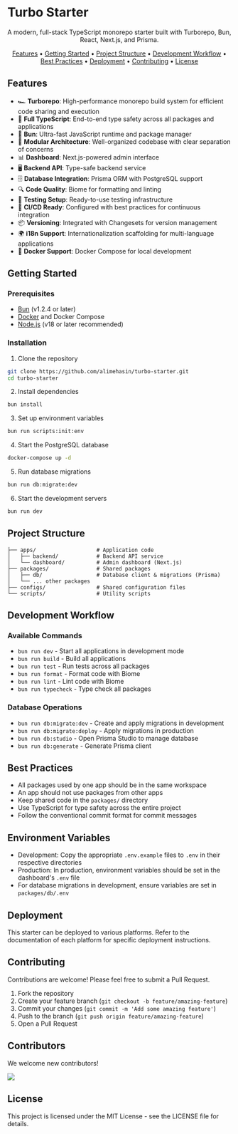 # Turbo Starter

<p align="center">
  A modern, full-stack TypeScript monorepo starter built with Turborepo, Bun, React, Next.js, and Prisma.
</p>

<p align="center">
  <a href="#features">Features</a> •
  <a href="#getting-started">Getting Started</a> •
  <a href="#project-structure">Project Structure</a> •
  <a href="#development-workflow">Development Workflow</a> •
  <a href="#best-practices">Best Practices</a> •
  <a href="#deployment">Deployment</a> •
  <a href="#contributing">Contributing</a> •
  <a href="#license">License</a>
</p>

## Features

- 🏎️ **Turborepo**: High-performance monorepo build system for efficient code sharing and execution
- 🔄 **Full TypeScript**: End-to-end type safety across all packages and applications
- 🐎 **Bun**: Ultra-fast JavaScript runtime and package manager
- 🧩 **Modular Architecture**: Well-organized codebase with clear separation of concerns
- 📊 **Dashboard**: Next.js-powered admin interface
- 🖥️ **Backend API**: Type-safe backend service
- 🗄️ **Database Integration**: Prisma ORM with PostgreSQL support
- 🔍 **Code Quality**: Biome for formatting and linting
- 🧪 **Testing Setup**: Ready-to-use testing infrastructure
- 🔄 **CI/CD Ready**: Configured with best practices for continuous integration
- 📦 **Versioning**: Integrated with Changesets for version management
- 🌍 **i18n Support**: Internationalization scaffolding for multi-language applications
- 🐳 **Docker Support**: Docker Compose for local development

## Getting Started

### Prerequisites

- [Bun](https://bun.sh/) (v1.2.4 or later)
- [Docker](https://www.docker.com/) and Docker Compose
- [Node.js](https://nodejs.org/) (v18 or later recommended)

### Installation

1. Clone the repository

```bash
git clone https://github.com/alimehasin/turbo-starter.git
cd turbo-starter
```

2. Install dependencies

```bash
bun install
```

3. Set up environment variables

```bash
bun run scripts:init:env
```

4. Start the PostgreSQL database

```bash
docker-compose up -d
```

5. Run database migrations

```bash
bun run db:migrate:dev
```

6. Start the development servers

```bash
bun run dev
```

## Project Structure

```
├── apps/                   # Application code
│   ├── backend/            # Backend API service
│   └── dashboard/          # Admin dashboard (Next.js)
├── packages/               # Shared packages
│   ├── db/                 # Database client & migrations (Prisma)
│   └── ... other packages
├── configs/                # Shared configuration files
└── scripts/                # Utility scripts
```

## Development Workflow

### Available Commands

- `bun run dev` - Start all applications in development mode
- `bun run build` - Build all applications
- `bun run test` - Run tests across all packages
- `bun run format` - Format code with Biome
- `bun run lint` - Lint code with Biome
- `bun run typecheck` - Type check all packages

### Database Operations

- `bun run db:migrate:dev` - Create and apply migrations in development
- `bun run db:migrate:deploy` - Apply migrations in production
- `bun run db:studio` - Open Prisma Studio to manage database
- `bun run db:generate` - Generate Prisma client

## Best Practices

- All packages used by one app should be in the same workspace
- An app should not use packages from other apps
- Keep shared code in the `packages/` directory
- Use TypeScript for type safety across the entire project
- Follow the conventional commit format for commit messages

## Environment Variables

- Development: Copy the appropriate `.env.example` files to `.env` in their respective directories
- Production: In production, environment variables should be set in the dashboard's `.env` file
- For database migrations in development, ensure variables are set in `packages/db/.env`

## Deployment

This starter can be deployed to various platforms. Refer to the documentation of each platform for specific deployment instructions.

## Contributing

Contributions are welcome! Please feel free to submit a Pull Request.

1. Fork the repository
2. Create your feature branch (`git checkout -b feature/amazing-feature`)
3. Commit your changes (`git commit -m 'Add some amazing feature'`)
4. Push to the branch (`git push origin feature/amazing-feature`)
5. Open a Pull Request

## Contributors

We welcome new contributors!

<a href="https://github.com/alimehasin/turbo-starter/graphs/contributors">
  <img src="https://contrib.rocks/image?repo=alimehasin/turbo-starter" />
</a>

## License

This project is licensed under the MIT License - see the LICENSE file for details.
